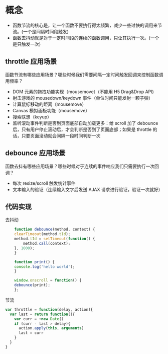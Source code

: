 # 概念
* 函数节流的核心是，让一个函数不要执行得太频繁，减少一些过快的调用来节流。(一个是间隔时间段触发)
* 函数去抖动就是对于一定时间段的连续的函数调用，只让其执行一次。(一个是只触发一次)

## throttle 应用场景
函数节流有哪些应用场景？哪些时候我们需要间隔一定时间触发回调来控制函数调用频率？

* DOM 元素的拖拽功能实现（mousemove）(不能用 H5 Drag&Drop API)
* 射击游戏的 mousedown/keydown 事件（单位时间只能发射一颗子弹）
* 计算鼠标移动的距离（mousemove）
* Canvas 模拟画板功能（mousemove）
* 搜索联想（keyup）
* 监听滚动事件判断是否到页面底部自动加载更多：给 scroll 加了 debounce 后，只有用户停止滚动后，才会判断是否到了页面底部；如果是 throttle 的话，只要页面滚动就会间隔一段时间判断一次
## debounce 应用场景
函数去抖有哪些应用场景？哪些时候对于连续的事件响应我们只需要执行一次回调？

* 每次 resize/scroll 触发统计事件
* 文本输入的验证（连续输入文字后发送 AJAX 请求进行验证，验证一次就好）

## 代码实现
去抖动
```javascript
    function debounce(method, context) {
    clearTimeout(method.tId);
    method.tId = setTimeout(function() {
        method.call(context);
    }, 1000);
    }

    function print() {
    console.log('hello world');
    }

    window.onscroll = function() {
    debounce(print);
    };
```

节流
```javascript
var throttle = function(delay, action){
  var last = return function(){
    var curr = +new Date()
    if (curr - last > delay){
      action.apply(this, arguments)
      last = curr 
    }
  }
}
```